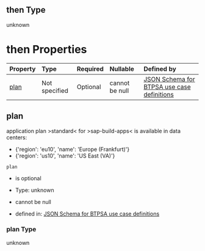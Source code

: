 ## then Type

unknown

# then Properties

| Property      | Type          | Required | Nullable       | Defined by                                                                                                                                                                                                                                      |
| :------------ | :------------ | :------- | :------------- | :---------------------------------------------------------------------------------------------------------------------------------------------------------------------------------------------------------------------------------------------- |
| [plan](#plan) | Not specified | Optional | cannot be null | [JSON Schema for BTPSA use case definitions](btpsa-usecase-properties-services-items-allof-2-then-allof-46-then-allof-1-then-properties-plan.md "undefined#/properties/services/items/allOf/2/then/allOf/46/then/allOf/1/then/properties/plan") |

## plan

application plan >standard< for >sap-build-apps< is available in data centers:

*   {'region': 'eu10', 'name': 'Europe (Frankfurt)'}
*   {'region': 'us10', 'name': 'US East (VA)'}

`plan`

*   is optional

*   Type: unknown

*   cannot be null

*   defined in: [JSON Schema for BTPSA use case definitions](btpsa-usecase-properties-services-items-allof-2-then-allof-46-then-allof-1-then-properties-plan.md "undefined#/properties/services/items/allOf/2/then/allOf/46/then/allOf/1/then/properties/plan")

### plan Type

unknown
